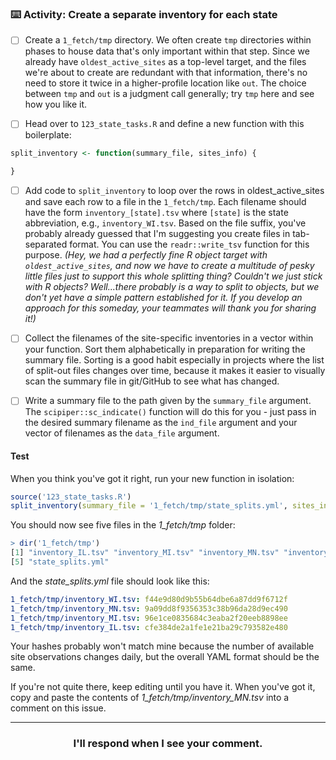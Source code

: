 ### :keyboard: Activity: Create a separate inventory for each state

- [ ] Create a `1_fetch/tmp` directory. We often create `tmp` directories within phases to house data that's only important within that step. Since we already have `oldest_active_sites` as a top-level target, and the files we're about to create are redundant with that information, there's no need to store it twice in a higher-profile location like `out`. The choice between `tmp` and `out` is a judgment call generally; try `tmp` here and see how you like it.

- [ ] Head over to `123_state_tasks.R` and define a new function with this boilerplate:
```r
split_inventory <- function(summary_file, sites_info) {

}
```

- [ ] Add code to `split_inventory` to loop over the rows in oldest_active_sites and save each row to a file in the `1_fetch/tmp`. Each filename should have the form `inventory_[state].tsv` where `[state]` is the state abbreviation, e.g., `inventory_WI.tsv`. Based on the file suffix, you've probably already guessed that I'm suggesting you create files in tab-separated format. You can use the `readr::write_tsv` function for this purpose. _(Hey, we had a perfectly fine R object target with `oldest_active_sites`, and now we have to create a multitude of pesky little files just to support this whole splitting thing? Couldn't we just stick with R objects? Well...there probably is a way to split to objects, but we don't yet have a simple pattern established for it. If you develop an approach for this someday, your teammates will thank you for sharing it!)_

- [ ] Collect the filenames of the site-specific inventories in a vector within your function. Sort them alphabetically in preparation for writing the summary file. Sorting is a good habit especially in projects where the list of split-out files changes over time, because it makes it easier to visually scan the summary file in git/GitHub to see what has changed.

- [ ] Write a summary file to the path given by the `summary_file` argument. The `scipiper::sc_indicate()` function will do this for you - just pass in the desired summary filename as the `ind_file` argument and your vector of filenames as the `data_file` argument.


#### Test

When you think you've got it right, run your new function in isolation:
```r
source('123_state_tasks.R')
split_inventory(summary_file = '1_fetch/tmp/state_splits.yml', sites_info = scmake('oldest_active_sites'))
```

You should now see five files in the *1_fetch/tmp* folder:
```r
> dir('1_fetch/tmp')
[1] "inventory_IL.tsv" "inventory_MI.tsv" "inventory_MN.tsv" "inventory_WI.tsv"
[5] "state_splits.yml"
```

And the *state_splits.yml* file should look like this:
```yml
1_fetch/tmp/inventory_WI.tsv: f44e9d80d9b55b64dbe6a87dd9f6712f
1_fetch/tmp/inventory_MN.tsv: 9a09dd8f9356353c38b96da28d9ec490
1_fetch/tmp/inventory_MI.tsv: 96e1ce0835684c3eaba2f20eeb8898ee
1_fetch/tmp/inventory_IL.tsv: cfe384de2a1fe1e21ba29c793582e480
```
Your hashes probably won't match mine because the number of available site observations changes daily, but the overall YAML format should be the same.

If you're not quite there, keep editing until you have it. When you've got it, copy and paste the contents of *1_fetch/tmp/inventory_MN.tsv* into a comment on this issue.

<hr><h3 align="center">I'll respond when I see your comment.</h3>
